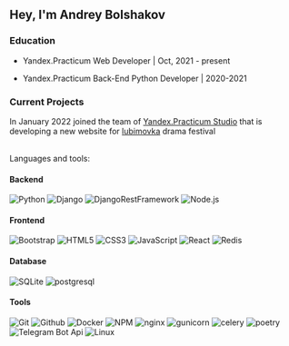 [comment]: <> (<img  alt='Hi I,m Andrey Bolshakov' src="./images/img.png" height="200px"/>)

[comment]: <> (<br>)
## Hey, I'm Andrey Bolshakov

### Education

- Yandex.Practicum Web Developer | Oct, 2021 - present

- Yandex.Practicum Back-End Python Developer | 2020-2021 <a src="images/eng.pdf">

### Current Projects

In January 2022 joined the team of [Yandex.Practicum Studio](https://github.com/Studio-Yandex-Practicum) that is developing a new website for [lubimovka](https://lubimovka.ru/) drama festival

<br>
Languages and tools:

#### Backend

![Python](https://img.shields.io/badge/-Python-000?&logo=Python)
![Django](https://img.shields.io/badge/-Django-000?&logo=Django)
![DjangoRestFramework](https://img.shields.io/badge/-Django_Rest_Framework-000?&logo=Django)
![Node.js](https://img.shields.io/badge/-Node.js-000?&logo=node.js)


#### Frontend
![Bootstrap](https://img.shields.io/badge/-Bootstrap-000?&logo=Bootstrap)
![HTML5](https://img.shields.io/badge/-HTML5-000?&logo=HTML5)
![CSS3](https://img.shields.io/badge/-CSS3-000?&logo=CSS3)
![JavaScript](https://img.shields.io/badge/-JavaScript-000?&logo=JavaScript)
![React](https://img.shields.io/badge/-React-000?&logo=React)
![Redis](https://img.shields.io/badge/-Redis-000?&logo=Redis)


#### Database
![SQLite](https://img.shields.io/badge/-SQLite-000?&logo=SQLite)
![postgresql](https://img.shields.io/badge/-postgresql-000?&logo=postgresql)


#### Tools
![Git](https://img.shields.io/badge/-Git-000?&logo=Git)
![Github](https://img.shields.io/badge/-Github-000?&logo=Github)
![Docker](https://img.shields.io/badge/-Docker-000?&logo=Docker)
![NPM](https://img.shields.io/badge/-NPM-000?&logo=NPM)
![nginx](https://img.shields.io/badge/-nginx-000?&logo=nginx)
![gunicorn](https://img.shields.io/badge/-gunicorn-000?&logo=gunicorn)
![celery](https://img.shields.io/badge/-celery-000?&logo=celery)
![poetry](https://img.shields.io/badge/-poetry-000?&logo=poetry)
![Telegram Bot Api](https://img.shields.io/badge/-TelegramBotApi-000?&logo=telegram)
![Linux](https://img.shields.io/badge/-Linux-000?&logo=Linux)


